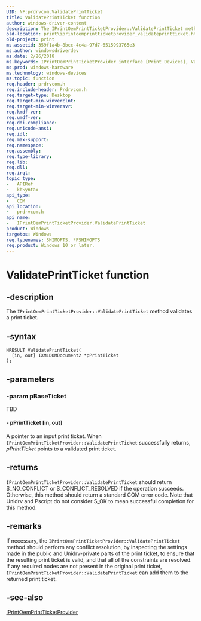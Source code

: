 ```yaml
---
UID: NF:prdrvcom.ValidatePrintTicket
title: ValidatePrintTicket function
author: windows-driver-content
description: The IPrintOemPrintTicketProvider::ValidatePrintTicket method validates a print ticket.
old-location: print\iprintoemprintticketprovider_validateprintticket.htm
old-project: print
ms.assetid: 359f1a4b-8bcc-4c4a-97d7-6515993765e3
ms.author: windowsdriverdev
ms.date: 2/26/2018
ms.keywords: IPrintOemPrintTicketProvider interface [Print Devices], ValidatePrintTicket method, IPrintOemPrintTicketProvider::ValidatePrintTicket, ValidatePrintTicket, ValidatePrintTicket method [Print Devices], ValidatePrintTicket method [Print Devices], IPrintOemPrintTicketProvider interface, prdrvcom/IPrintOemPrintTicketProvider::ValidatePrintTicket, print.iprintoemprintticketprovider_validateprintticket, print_ticket-package_e7baf633-847b-4e0d-bffb-c723a05b672f.xml
ms.prod: windows-hardware
ms.technology: windows-devices
ms.topic: function
req.header: prdrvcom.h
req.include-header: Prdrvcom.h
req.target-type: Desktop
req.target-min-winverclnt: 
req.target-min-winversvr: 
req.kmdf-ver: 
req.umdf-ver: 
req.ddi-compliance: 
req.unicode-ansi: 
req.idl: 
req.max-support: 
req.namespace: 
req.assembly: 
req.type-library: 
req.lib: 
req.dll: 
req.irql: 
topic_type:
-	APIRef
-	kbSyntax
api_type:
-	COM
api_location:
-	prdrvcom.h
api_name:
-	IPrintOemPrintTicketProvider.ValidatePrintTicket
product: Windows
targetos: Windows
req.typenames: SHIMOPTS, *PSHIMOPTS
req.product: Windows 10 or later.
---
```


# ValidatePrintTicket function


## -description


The <code>IPrintOemPrintTicketProvider::ValidatePrintTicket</code> method validates a print ticket.


## -syntax


````
HRESULT ValidatePrintTicket(
  [in, out] IXMLDOMDocument2 *pPrintTicket
);
````


## -parameters




### -param pBaseTicket

TBD




#### - pPrintTicket [in, out]

A pointer to an input print ticket. When <code>IPrintOemPrintTicketProvider::ValidatePrintTicket</code> successfully returns, <i>pPrintTicket</i> points to a validated print ticket.


## -returns



<code>IPrintOemPrintTicketProvider::ValidatePrintTicket</code> should return S_NO_CONFLICT or S_CONFLICT_RESOLVED if the operation succeeds. Otherwise, this method should return a standard COM error code. Note that Unidrv and Pscript do not consider S_OK to mean successful completion for this method.




## -remarks



If necessary, the <code>IPrintOemPrintTicketProvider::ValidatePrintTicket</code>  method should perform any conflict resolution, by inspecting the settings made in the public and Unidrv-private parts of the print ticket, to ensure that the resulting print ticket is valid, and that all of the constraints are resolved. If any required nodes are not present in the original print ticket, <code>IPrintOemPrintTicketProvider::ValidatePrintTicket</code> can add them to the returned print ticket.




## -see-also

<a href="..\prcomoem\nn-prcomoem-iprintoemprintticketprovider.md">IPrintOemPrintTicketProvider</a>



 

 


